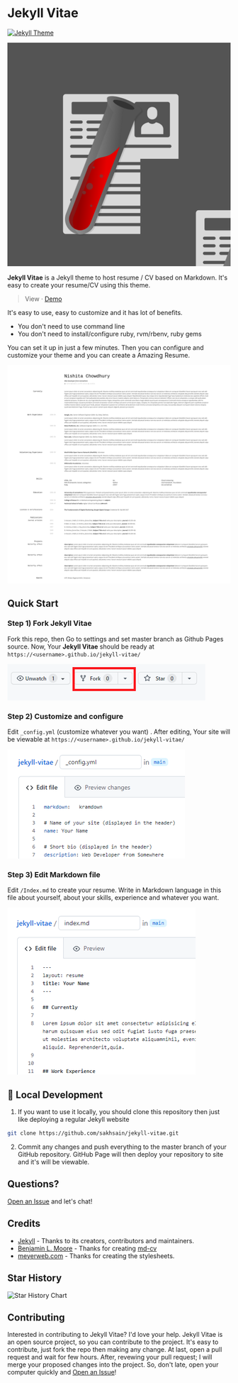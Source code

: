 # Jekyll Vitae
[![Jekyll Theme](https://shields.io/badge/jekyll-theme-red?logo=jekyll&style=flat)](https://github.com/sakhsain/jekyll-vitae)

![Jekyll Vitae Theme Logo](assets/images/jekyll-vitae-logo.png "Jekyll Vitae Theme Logo")

**Jekyll Vitae** is a Jekyll theme to host resume / CV based on Markdown. It's easy to create your resume/CV using this theme.

> View &middot; [Demo](https://sakhsain.github.io/jekyll-vitae/)

It's easy to use, easy to customize and it has lot of benefits.

- You don't need to use command line
- You don't need to install/configure ruby, rvm/rbenv, ruby gems 

You can set it up in just a few minutes. Then you can configure and customize your theme and you can create a Amazing Resume.

![Jekyll Vitae Theme Screenshot](assets/images/jekyll-vitae-theme-screenshot.png "Jekyll Vitae Theme Screenshot")

## Quick Start

### Step 1) Fork Jekyll Vitae 

Fork this repo, then Go to settings and set master branch as Github Pages source. Now, Your **Jekyll Vitae** should be ready at `https://<username>.github.io/jekyll-vitae/`

![Step 1](/assets/images/fork.png "Step 1")

### Step 2) Customize and configure

Edit `_config.yml` (customize whatever you want) . After editing, Your site will be viewable at `https://<username>.github.io/jekyll-vitae/`

![_config.yml](/assets/images/config.png "_config.yml")

### Step 3) Edit Markdown file

Edit `/Index.md` to create your resume. Write in Markdown language in this file about yourself, about your skills, experience and whatever you want.

![First Post](/assets/images/edit.png "Edit Markdown File")


## 🚀 Local Development

1. If you want to use it locally, you should clone this repository then just like deploying a regular Jekyll website
```sh
git clone https://github.com/sakhsain/jekyll-vitae.git
```

2. Commit any changes and push everything to the master branch of your GitHub repository. GitHub Page will then deploy your repository to site and it's will be viewable.

  

## Questions?

[Open an Issue](https://github.com/sakhsain/jekyll-vitae/issues/new) and let's chat!


## Credits

- [Jekyll](https://github.com/jekyll/jekyll) - Thanks to its creators, contributors and maintainers.
- [Benjamin L. Moore](https://github.com/blmoore/) - Thanks for creating [md-cv](https://github.com/blmoore/md-cv)
- [meyerweb.com](http://meyerweb.com/) - Thanks for creating the stylesheets.

## Star History

![Star History Chart](https://api.star-history.com/svg?repos=sakhsain/jekyll-vitae&type=date)


## Contributing

Interested in contributing to Jekyll Vitae? I'd love your help. Jekyll Vitae is an open source project, so you can contribute to the project. It's easy to contribute, just fork the repo then making any change. At last, open a pull request and wait for few hours. After, revewing your pull request; I will merge your proposed changes into the project. So, don't late, open your computer quickly and [Open an Issue](https://github.com/sakhsain/jekyll-vitae/issues/new)!

